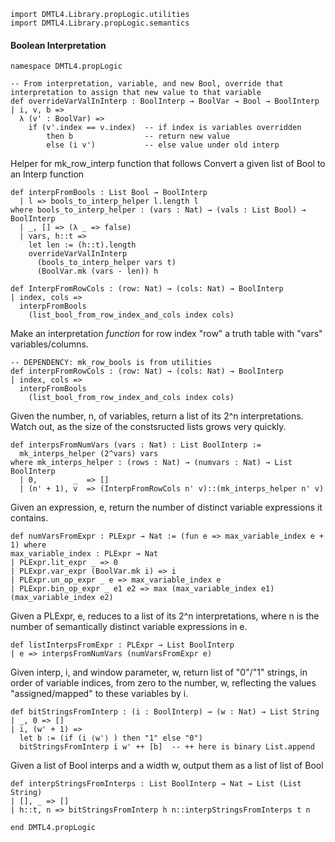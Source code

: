 ```lean
import DMTL4.Library.propLogic.utilities
import DMTL4.Library.propLogic.semantics
```

#### Boolean Interpretation

```lean
namespace DMTL4.propLogic

-- From interpretation, variable, and new Bool, override that interpretation to assign that new value to that variable
def overrideVarValInInterp : BoolInterp → BoolVar → Bool → BoolInterp
| i, v, b =>
  λ (v' : BoolVar) =>
    if (v'.index == v.index)  -- if index is variables overridden
        then b                -- return new value
        else (i v')           -- else value under old interp
```


Helper for mk_row_interp function that follows
Convert a given list of Bool to an Interp function
```lean
def interpFromBools : List Bool → BoolInterp
  | l => bools_to_interp_helper l.length l
where bools_to_interp_helper : (vars : Nat) → (vals : List Bool) → BoolInterp
  | _, [] => (λ _ => false)
  | vars, h::t =>
    let len := (h::t).length
    overrideVarValInInterp
      (bools_to_interp_helper vars t)
      (BoolVar.mk (vars - len)) h

def InterpFromRowCols : (row: Nat) → (cols: Nat) → BoolInterp
| index, cols =>
  interpFromBools
    (list_bool_from_row_index_and_cols index cols)
```

Make an interpretation *function* for row index "row"
a truth table with "vars" variables/columns.
```lean
-- DEPENDENCY: mk_row_bools is from utilities
def interpFromRowCols : (row: Nat) → (cols: Nat) → BoolInterp
| index, cols =>
  interpFromBools
    (list_bool_from_row_index_and_cols index cols)
```

Given the number, n, of variables, return a list of its 2^n interpretations.
Watch out, as the size of the constsructed lists grows very quickly.
```lean
def interpsFromNumVars (vars : Nat) : List BoolInterp :=
  mk_interps_helper (2^vars) vars
where mk_interps_helper : (rows : Nat) → (numvars : Nat) → List BoolInterp
  | 0,        _  => []
  | (n' + 1), v  => (InterpFromRowCols n' v)::(mk_interps_helper n' v)
```

Given an expression, e, return the number of distinct variable expressions
it contains.
```lean
def numVarsFromExpr : PLExpr → Nat := (fun e => max_variable_index e + 1) where
max_variable_index : PLExpr → Nat
| PLExpr.lit_expr _ => 0
| PLExpr.var_expr (BoolVar.mk i) => i
| PLExpr.un_op_expr _ e => max_variable_index e
| PLExpr.bin_op_expr _ e1 e2 => max (max_variable_index e1) (max_variable_index e2)
```


Given a PLExpr, e, reduces to a list of its 2^n interpretations,
where n is the number of semantically distinct variable expressions
in e.
```lean
def listInterpsFromExpr : PLExpr → List BoolInterp
| e => interpsFromNumVars (numVarsFromExpr e)
```

Given interp, i, and window parameter, w, return list of "0"/"1"
strings, in order of variable indices, from zero to the number, w,
reflecting the values "assigned/mapped" to these variables by i.
```lean
def bitStringsFromInterp : (i : BoolInterp) → (w : Nat) → List String
| _, 0 => []
| i, (w' + 1) =>
  let b := (if (i ⟨w'⟩ ) then "1" else "0")
  bitStringsFromInterp i w' ++ [b]  -- ++ here is binary List.append
```

Given a list of Bool interps and a width w, output them as a list of list of Bool
```lean
def interpStringsFromInterps : List BoolInterp → Nat → List (List String)
| [], _ => []
| h::t, n => bitStringsFromInterp h n::interpStringsFromInterps t n

end DMTL4.propLogic
```
